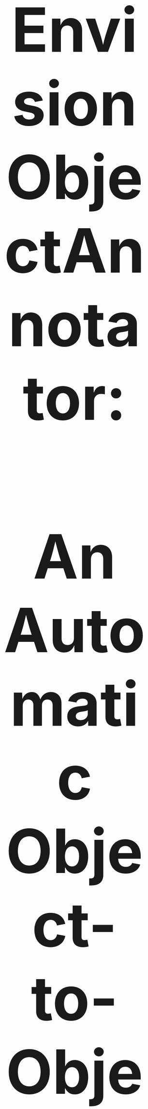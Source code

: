 <h1 align="center" style=font-size:200px>EnvisionObjectAnnotator:</h1>
<h2 align="center" style=font-size:200px>An Automatic Object-to-Object Overlap Detector with SAM2</h2>

<p align="center">
  <a href="https://envisionbox.org/embedded_EnvisionObjectAnnotator.html">
    <b>📖 EnvisionBox Module — Full Documentation</b>
  </a>
</p>

---

<p align="center">
  <b>Authors</b><br>
  Davide Ahmar — <a href="mailto:ahmar.davide@gmail.com">ahmar.davide@gmail.com</a>
  Wim Pouw — <a href="mailto:wim.pouw@donders.ru.nl">wim.pouw@donders.ru.nl</a><br>
  Babajide Owoyele — <a href="mailto:babajide.owoyele@hpi.de">babajide.owoyele@hpi.de</a><br>
</p>

<p align="center">
  <img src="extra/Video_Process.gif">
</p>

This repository provides a user-friendly Python application built on [Meta AI’s SAM2](https://github.com/facebookresearch/sam2) model for **object tracking and overlap (“looking at”) detection** in videos.  

The tool was developed as part of the **EnvisionBOXBABY project**, with a focus on analyzing infant–adult interactions using videos recorded from an infant’s head-mounted camera. However, it can be used for **any scenario** where you want to annotate objects and detect when one *target* object overlaps with others.

---

##  Features

- 🖼️ **Interactive annotation**: select a reference frame, click to add positive/negative points, and name each object.
- 🎯 **Target detection**: any object named with `"target"` (case-insensitive) is treated as the gaze/marker object.
- 🔍 **Event detection**: logs “looking at” events whenever the target overlaps another object:
  - By pixel overlap above a threshold  
  - Or by centroid inclusion  
- 📂 **Outputs**:
  - Annotated **video** with masks and status overlays
  - Frame-by-frame **CSV** with bounding boxes, centroids, overlap info
  - Time-aligned **ELAN (.eaf)** file for qualitative coding

---

##  Getting Started

### 1. Clone this repository
Click the green **Code** button (top right) → **Download ZIP** → extract it to a folder (e.g., `C:\EnvisionObjectAnnotator`).  
Or use git:
```bash
git clone https://github.com/DavAhm/EnvisionObjectAnnotator.git
cd EnvisionObjectAnnotator
```
2. ### Install Sam2 
Follow the installation guide for SAM2: [SAM 2 Installation Instructions →](docs/installation_SAM2.md)

3. ### Install the supporting Tools and Packages 
Follow the installation guide for Tools and Packages: [Tools and Packages Installation Instructions →](docs/installation_tools_packages.md)

---

##  How It Works

1. **Load your video** → supports `.mp4`, `.mov`, `.avi`, etc.  
2. **Pick a reference frame** → usually frame `0`.  
3. **Annotate objects**:  
   - Left-click = positive point  
   - Right-click = negative point  
   - Press **C** to name the object (must contain `"target"` for gaze markers)  
   - Press **T** to test masks  
   - Press **Enter** when done  
4. **Set detection threshold** → default is 10% overlap.  
5. **Process video** → masks are propagated, overlaps are detected, and outputs are generated.

---

##  What it outputs:

- **Annotated video**: shows objects with color-coded masks and on-screen event labels  
- **CSV file**: frame-by-frame details with bounding boxes, centroids, areas, and overlaps  
- **ELAN file**: time-aligned tiers with “Looking at: [object]” events for qualitative coding

<p align="center">
  <b>An example of the raw (left) and annotated (right) video output </b><br>
  <img src="extra/Annotated_Video.gif">
</p>

---

## Citation
If you use this tool in your research, please cite the EnvisionBox project.  
*(Full reference will be added when publication is available.)*


---

##  Related Resources
- [Meta AI SAM2](https://github.com/facebookresearch/sam2)  
- [EnvisionBox Project](https://www.envisionbox.org)  

